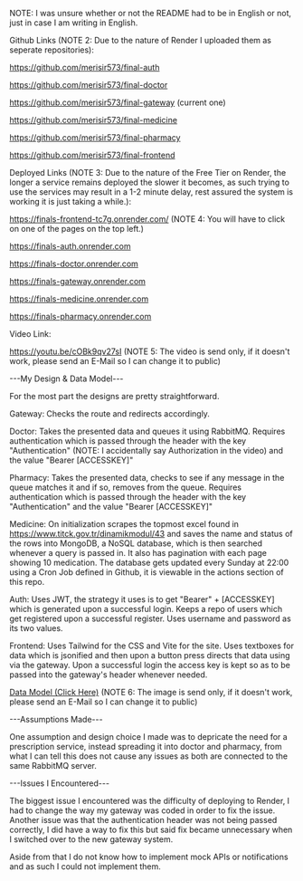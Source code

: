NOTE: I was unsure whether or not the README had to be in English or not, just in case I am writing in English.

Github Links (NOTE 2: Due to the nature of Render I uploaded them as seperate repositories):

https://github.com/merisir573/final-auth

https://github.com/merisir573/final-doctor

https://github.com/merisir573/final-gateway (current one)

https://github.com/merisir573/final-medicine

https://github.com/merisir573/final-pharmacy

https://github.com/merisir573/final-frontend

Deployed Links (NOTE 3: Due to the nature of the Free Tier on Render, the longer a service remains deployed the slower it becomes, as such trying to use the services may result in a 1-2 minute delay, rest assured the system is working it is just taking a while.):

https://finals-frontend-tc7g.onrender.com/ (NOTE 4: You will have to click on one of the pages on the top left.)

https://finals-auth.onrender.com

https://finals-doctor.onrender.com

https://finals-gateway.onrender.com

https://finals-medicine.onrender.com

https://finals-pharmacy.onrender.com

Video Link:

https://youtu.be/cOBk9qv27sI (NOTE 5: The video is send only, if it doesn't work, please send an E-Mail so I can change it to public)

---My Design & Data Model---

For the most part the designs are pretty straightforward.

Gateway: Checks the route and redirects accordingly.

Doctor: Takes the presented data and queues it using RabbitMQ. Requires authentication which is passed through the header with the key "Authentication" (NOTE: I accidentally say Authorization in the video) and the value "Bearer [ACCESSKEY]"

Pharmacy: Takes the presented data, checks to see if any message in the queue matches it and if so, removes from the queue. Requires authentication which is passed through the header with the key "Authentication" and the value "Bearer [ACCESSKEY]"

Medicine: On initialization scrapes the topmost excel found in https://www.titck.gov.tr/dinamikmodul/43 and saves the name and status of the rows into MongoDB, a NoSQL database, which is then searched whenever a query is passed in. It also has pagination with each page showing 10 medication. The database gets updated every Sunday at 22:00 using a Cron Job defined in Github, it is viewable in the actions section of this repo.

Auth: Uses JWT, the strategy it uses is to get "Bearer" +  [ACCESSKEY] which is generated upon a successful login. Keeps a repo of users which get registered upon a successful register. Uses username and password as its two values.

Frontend: Uses Tailwind for the CSS and Vite for the site. Uses textboxes for data which is jsonified and then upon a button press directs that data using via the gateway. Upon a successful login the access key is kept so as to be passed into the gateway's header whenever needed.

[Data Model (Click Here)](https://imgur.com/a/WBKt4RJ) (NOTE 6: The image is send only, if it doesn't work, please send an E-Mail so I can change it to public)

---Assumptions Made---

One assumption and design choice I made was to depricate the need for a prescription service, instead spreading it into doctor and pharmacy, from what I can tell this does not cause any issues as both are connected to the same RabbitMQ server.

---Issues I Encountered---

The biggest issue I encountered was the difficulty of deploying to Render, I had to change the way my gateway was coded in order to fix the issue. Another issue was that the authentication header was not being passed correctly, I did have a way to fix this but said fix became unnecessary when I switched over to the new gateway system.

Aside from that I do not know how to implement mock APIs or notifications and as such I could not implement them.
